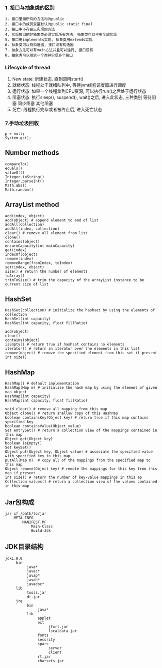 ### 1. 接口与抽象类的区别
    1. 接口里面所有的方法均为public
    2. 接口中的成员变量默认为public static final
    3. 接口中不存在已实现的方法
    4. 实现接口的非抽象类必须实现所有方法, 抽象类可以不用全部实现
    5. 接口用implements实现, 抽象类用extends实现
    6. 抽象类可以有构造器, 接口没有构造器
    7. 抽象方法可以有main方法并且可以运行, 接口没有
    8. 抽象类可以继承一个类并实现多个接口  


### Lifecycle of thread

1. New state: 新建状态, 直到调用start()
2. 就绪状态: 线程处于就绪队列中, 等待jvm线程调度器进行调度
3. 运行状态: 如果一个线程拿到CPU资源, 可以执行run()之后处于运行状态
4. 阻塞状态: 执行sleep(), suspend(), wait()之后, 进入此状态, 三种类别
        等待阻塞
        同步阻塞
        其他阻塞
5. 死亡: 线程执行完毕或者被终止后, 进入死亡状态  


### 7.手动垃圾回收
    p = null;
    System.gc();


## Number methods
```
compareTo()
equals()
valueOf()
Integer.toString()
Integer.parseInt()
Math.abs()
Math.random()
```

## ArrayList method
```
add(index, object)
add(object) # append element to end of list
addAll(collection)
addAll(index, collection)
clear() # remove all element from list
clone()
contains(object)
ensureCapacity(int mainCapacity)
get(index)
indexOf(object)
remove(index)
removeRange(fromIndex, toIndex)
set(index, object)
size() # return the number of elements
toArray()
trimToSize() # trim the capacity of the arrayList instance to be current size of list
```

## HashSet
```
HashSet(collection) # initialize the hashset by using the elements of collection 
HashSet(int capacity)  
HashSet(int capacity, float fillRatio)

add(object)
clear()
contains(object)
isEmpty() # return true if hashset contains no elements
iterator() # return an iterator over the elements in this list
remove(object) # remove the specified element from this set if present
int size() 
```

## HashMap
```
HashMap() # default implementation
HashMap(Map m) # initialize the hash map by using the element of given map object
HashMap(int capacity)
HashMap(int capacity, float fillRatio)

void clear() # remove all mapping from this map
Object clone() # return shallow copy of this HashMap
boolean containsKey(Object key) # return true if this map contains specified key
boolean containsValue(Object value)
Set entrySet() # return a collection view of the mappings contained in this map
Object get(Object key) 
boolean isEmpty()
Set keySet()
Object put(Object key, Object value) # associate the specified value with specified key in this map
putAll(Map m)  # copy all of the mappings from the specified map to this map
Object remove(Object key) # remote the mappings for this key from this map if present
int size() # return the number of key-value mappings in this ap
Collection values() # return a collection view of the values contained in this map
```

## Jar包构成
```
jar xf /path/to/jar
    META-INFO
        MANIFEST.MF
            Main-Class 
            Build-Jdk
```

## JDK目录结构
```
jdk1.8.0
     bin
          java*
          javac*
          javap*
          javah*
          javadoc*
     lib
          tools.jar
          dt.jar
     jre
          bin
               java*
          lib
               applet
               ext
                    jfxrt.jar
                    localdata.jar
               fonts
               security
               sparc
                    server
                    client
               rt.jar
               charsets.jar
```
